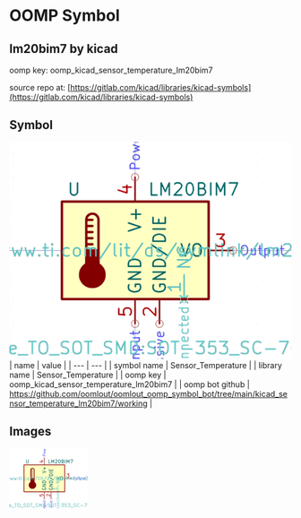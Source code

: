 # OOMP Symbol  
## lm20bim7  by kicad  
  
oomp key: oomp_kicad_sensor_temperature_lm20bim7  
  
source repo at: [https://gitlab.com/kicad/libraries/kicad-symbols](https://gitlab.com/kicad/libraries/kicad-symbols)  
## Symbol  
  
[![working.png](working_600.png)](working.png)  
| name | value | 
| --- | --- | 
| symbol name | Sensor_Temperature | 
| library name | Sensor_Temperature | 
| oomp key | oomp_kicad_sensor_temperature_lm20bim7 | 
| oomp bot github | https://github.com/oomlout/oomlout_oomp_symbol_bot/tree/main/kicad_sensor_temperature_lm20bim7/working | 
## Images  
  
[![working.png](working_140.png)](working.png)  
